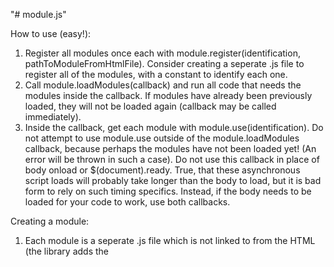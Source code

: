 "# module.js" 

How to use (easy!):
1) Register all modules once each with module.register(identification, pathToModuleFromHtmlFile).
	Consider creating a seperate .js file to register all of the modules, with a constant to identify each one.
2) Call module.loadModules(callback) and run all code that needs the modules inside the callback.
	If modules have already been previously loaded, they will not be loaded again (callback may be called immediately).
3) Inside the callback, get each module with module.use(identification).
	Do not attempt to use module.use outside of the module.loadModules callback, because perhaps the modules have not been loaded yet! (An error will be thrown in such a case).
	Do not use this callback in place of body onload or $(document).ready. True, that these asynchronous script loads will probably take longer than the body to load, but it is bad form to rely on such timing specifics. Instead, if the body needs to be loaded for your code to work, use both callbacks.

Creating a module:
1) Each module is a seperate .js file which is not linked to from the HTML (the library adds the <script> tags for you when necessary).
2) Your module's code will be run at most once, and the user of module.use(identification) will be given the value exported in your module.
3) Your module exports its value by setting window.exports to the desired return value.
	Consider returning an object, which will have properties and methods for the caller to use.
	Consider creating this object inside a closure, so as not to pollute the global namespace, while providing a private interface for your object.